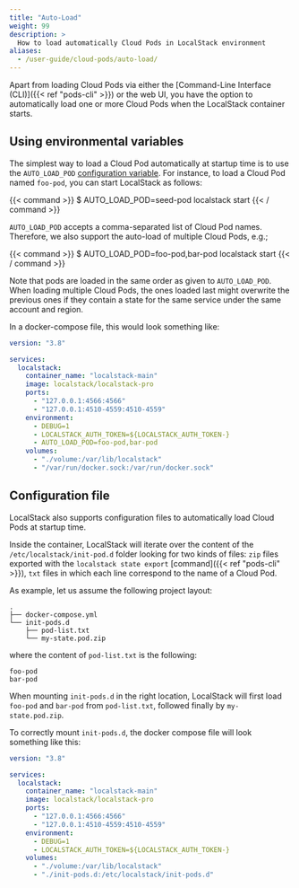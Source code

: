 ```yaml
---
title: "Auto-Load"
weight: 99
description: >
  How to load automatically Cloud Pods in LocalStack environment
aliases:
  - /user-guide/cloud-pods/auto-load/
---
```


Apart from loading Cloud Pods via either the [Command-Line Interface (CLI)]({{< ref "pods-cli" >}}) or the web UI, you have the option to automatically load one or more Cloud Pods when the LocalStack container starts.

## Using environmental variables

The simplest way to load a Cloud Pod automatically at startup time is to use the `AUTO_LOAD_POD` [configuration variable](https://docs.localstack.cloud/references/configuration/).
For instance, to load a Cloud Pod named `foo-pod`, you can start LocalStack as follows:

{{< command >}}
$ AUTO_LOAD_POD=seed-pod localstack start
{{< / command >}}

`AUTO_LOAD_POD` accepts a comma-separated list of Cloud Pod names. 
Therefore, we also support the auto-load of multiple Cloud Pods, e.g.;

{{< command >}}
$ AUTO_LOAD_POD=foo-pod,bar-pod localstack start
{{< / command >}}

Note that pods are loaded in the same order as given to `AUTO_LOAD_POD`.
When loading multiple Cloud Pods, the ones loaded last might overwrite the previous ones if they contain a state for the same service under the same account and region.

In a docker-compose file, this would look something like:
```yaml
version: "3.8"

services:
  localstack:
    container_name: "localstack-main"
    image: localstack/localstack-pro
    ports:
      - "127.0.0.1:4566:4566"
      - "127.0.0.1:4510-4559:4510-4559"
    environment:
      - DEBUG=1
      - LOCALSTACK_AUTH_TOKEN=${LOCALSTACK_AUTH_TOKEN-}
      - AUTO_LOAD_POD=foo-pod,bar-pod
    volumes:
      - "./volume:/var/lib/localstack"
      - "/var/run/docker.sock:/var/run/docker.sock"
```

## Configuration file

LocalStack also supports configuration files to automatically load Cloud Pods at startup time.

Inside the container, LocalStack will iterate over the content of the `/etc/localstack/init-pod.d` folder looking for two kinds of files: 
`zip` files exported with the `localstack state export` [command]({{< ref "pods-cli" >}}), 
`txt` files in which each line correspond to the name of a Cloud Pod.

As example, let us assume the following project layout:

```console
.
├── docker-compose.yml
└── init-pods.d
    ├── pod-list.txt
    └── my-state.pod.zip
```

where the content of `pod-list.txt` is the following:

```text
foo-pod
bar-pod
```

When mounting `init-pods.d` in the right location, LocalStack will first load `foo-pod` and `bar-pod` from `pod-list.txt`, followed finally by `my-state.pod.zip`.

To correctly mount `init-pods.d`, the docker compose file will look something like this:

```yaml
version: "3.8"

services:
  localstack:
    container_name: "localstack-main"
    image: localstack/localstack-pro
    ports:
      - "127.0.0.1:4566:4566"
      - "127.0.0.1:4510-4559:4510-4559"
    environment:
      - DEBUG=1
      - LOCALSTACK_AUTH_TOKEN=${LOCALSTACK_AUTH_TOKEN-}
    volumes:
      - "./volume:/var/lib/localstack"
      - "./init-pods.d:/etc/localstack/init-pods.d"
```